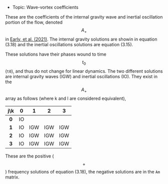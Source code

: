 - Topic: Wave-vortex coefficients

These are the coefficients of the internal gravity wave and inertial oscillation portion of the flow, denoted  $$A_+$$ in [Early, et al. (2021)](https://doi.org/10.1017/jfm.2020.995). The internal gravity solutions are showin in equation (3.18) and the inertial oscillations solutions are equation (3.15).

These solutions have their phases wound to time $$t_0$$ (`t0`), and thus do not change for linear dynamics. The two different solutions are internal gravity waves (IGW) and inertial oscillations (IO). They exist in the $$A_+$$ array as follows (where k and l are considered equivalent),

|  j\k  | **0** | **1** | **2** | **3** |
|:-----:|:-----:|:-----:|:-----:|:-----:|
| **0** |IO|     |     |     |
| **1** |IO| IGW | IGW | IGW |
| **2** |IO| IGW | IGW | IGW |
| **3** |IO| IGW | IGW | IGW |

These are the positive ($$+$$) frequency solutions of equation (3.18), the negative solutions are in the `Am` matrix.
